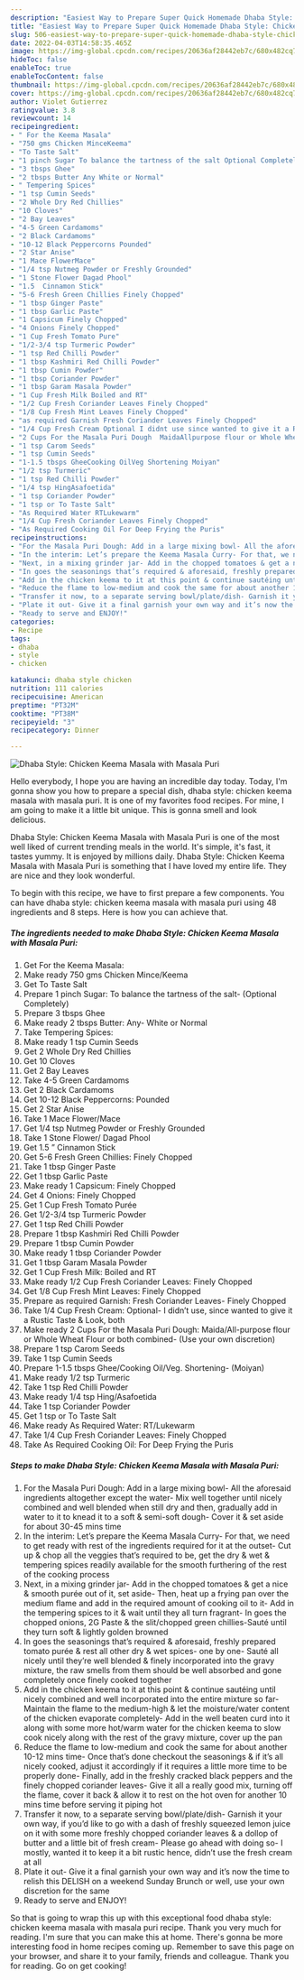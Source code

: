 ```yaml
---
description: "Easiest Way to Prepare Super Quick Homemade Dhaba Style: Chicken Keema Masala with Masala Puri"
title: "Easiest Way to Prepare Super Quick Homemade Dhaba Style: Chicken Keema Masala with Masala Puri"
slug: 506-easiest-way-to-prepare-super-quick-homemade-dhaba-style-chicken-keema-masala-with-masala-puri
date: 2022-04-03T14:58:35.465Z
image: https://img-global.cpcdn.com/recipes/20636af28442eb7c/680x482cq70/dhaba-style-chicken-keema-masala-with-masala-puri-recipe-main-photo.jpg
hideToc: false
enableToc: true
enableTocContent: false
thumbnail: https://img-global.cpcdn.com/recipes/20636af28442eb7c/680x482cq70/dhaba-style-chicken-keema-masala-with-masala-puri-recipe-main-photo.jpg
cover: https://img-global.cpcdn.com/recipes/20636af28442eb7c/680x482cq70/dhaba-style-chicken-keema-masala-with-masala-puri-recipe-main-photo.jpg
author: Violet Gutierrez
ratingvalue: 3.8
reviewcount: 14
recipeingredient:
- " For the Keema Masala"
- "750 gms Chicken MinceKeema"
- "To Taste Salt"
- "1 pinch Sugar To balance the tartness of the salt Optional Completely"
- "3 tbsps Ghee"
- "2 tbsps Butter Any White or Normal"
- " Tempering Spices"
- "1 tsp Cumin Seeds"
- "2 Whole Dry Red Chillies"
- "10 Cloves"
- "2 Bay Leaves"
- "4-5 Green Cardamoms"
- "2 Black Cardamoms"
- "10-12 Black Peppercorns Pounded"
- "2 Star Anise"
- "1 Mace FlowerMace"
- "1/4 tsp Nutmeg Powder or Freshly Grounded"
- "1 Stone Flower Dagad Phool"
- "1.5  Cinnamon Stick"
- "5-6 Fresh Green Chillies Finely Chopped"
- "1 tbsp Ginger Paste"
- "1 tbsp Garlic Paste"
- "1 Capsicum Finely Chopped"
- "4 Onions Finely Chopped"
- "1 Cup Fresh Tomato Pure"
- "1/2-3/4 tsp Turmeric Powder"
- "1 tsp Red Chilli Powder"
- "1 tbsp Kashmiri Red Chilli Powder"
- "1 tbsp Cumin Powder"
- "1 tbsp Coriander Powder"
- "1 tbsp Garam Masala Powder"
- "1 Cup Fresh Milk Boiled and RT"
- "1/2 Cup Fresh Coriander Leaves Finely Chopped"
- "1/8 Cup Fresh Mint Leaves Finely Chopped"
- "as required Garnish Fresh Coriander Leaves Finely Chopped"
- "1/4 Cup Fresh Cream Optional I didnt use since wanted to give it a Rustic Taste  Look both"
- "2 Cups For the Masala Puri Dough  MaidaAllpurpose flour or Whole Wheat Flour or both combined Use your own discretion"
- "1 tsp Carom Seeds"
- "1 tsp Cumin Seeds"
- "1-1.5 tbsps GheeCooking OilVeg Shortening Moiyan"
- "1/2 tsp Turmeric"
- "1 tsp Red Chilli Powder"
- "1/4 tsp HingAsafoetida"
- "1 tsp Coriander Powder"
- "1 tsp or To Taste Salt"
- "As Required Water RTLukewarm"
- "1/4 Cup Fresh Coriander Leaves Finely Chopped"
- "As Required Cooking Oil For Deep Frying the Puris"
recipeinstructions:
- "For the Masala Puri Dough: Add in a large mixing bowl- All the aforesaid ingredients altogether except the water-  Mix well together until nicely combined and well blended when still dry and then, gradually add in water to it to knead it to a soft & semi-soft dough- Cover it & set aside for about 30-45 mins time"
- "In the interim: Let’s prepare the Keema Masala Curry- For that, we need to get ready with rest of the ingredients required for it at the outset- Cut up & chop all the veggies that’s required to be, get the dry & wet & tempering spices readily available for the smooth furthering of the rest of the cooking process"
- "Next, in a mixing grinder jar- Add in the chopped tomatoes & get a nice & smooth purée out of it, set aside- Then, heat up a frying pan over the medium flame and add in the required amount of cooking oil to it- Add in the tempering spices to it & wait until they all turn fragrant- In goes the chopped onions, 2G Paste & the slit/chopped green chillies-Sauté until they turn soft & lightly golden browned"
- "In goes the seasonings that’s required & aforesaid, freshly prepared tomato purée & rest all other dry & wet spices- one by one- Sauté all nicely until they’re well blended & finely incorporated into the gravy mixture, the raw smells from them should be well absorbed and gone completely once finely cooked together"
- "Add in the chicken keema to it at this point & continue sautéing until nicely combined and well incorporated into the entire mixture so far- Maintain the flame to the medium-high & let the moisture/water content of the chicken evaporate completely- Add in the well beaten curd into it along with some more hot/warm water for the chicken keema to slow cook nicely along with the rest of the gravy mixture, cover up the pan"
- "Reduce the flame to low-medium and cook the same for about another 10-12 mins time- Once that’s done checkout the seasonings & if it’s all nicely cooked, adjust it accordingly if it requires a little more time to be properly done- Finally, add in the freshly cracked black peppers and the finely chopped coriander leaves- Give it all a really good mix, turning off the flame, cover it back & allow it to rest on the hot oven for another 10 mins time before serving it piping hot"
- "Transfer it now, to a separate serving bowl/plate/dish- Garnish it your own way, if you’d like to go with a dash of freshly squeezed lemon juice on it with some more freshly chopped coriander leaves & a dollop of butter and a little bit of fresh cream- Please go ahead with doing so- I mostly, wanted it to keep it a bit rustic hence, didn’t use the fresh cream at all"
- "Plate it out- Give it a final garnish your own way and it’s now the time to relish this DELISH on a weekend Sunday Brunch or well, use your own discretion for the same"
- "Ready to serve and ENJOY!"
categories:
- Recipe
tags:
- dhaba
- style
- chicken

katakunci: dhaba style chicken 
nutrition: 111 calories
recipecuisine: American
preptime: "PT32M"
cooktime: "PT38M"
recipeyield: "3"
recipecategory: Dinner

---
```



![Dhaba Style: Chicken Keema Masala with Masala Puri](https://img-global.cpcdn.com/recipes/20636af28442eb7c/680x482cq70/dhaba-style-chicken-keema-masala-with-masala-puri-recipe-main-photo.jpg)

Hello everybody, I hope you are having an incredible day today. Today, I'm gonna show you how to prepare a special dish, dhaba style: chicken keema masala with masala puri. It is one of my favorites food recipes. For mine, I am going to make it a little bit unique. This is gonna smell and look delicious.



Dhaba Style: Chicken Keema Masala with Masala Puri is one of the most well liked of current trending meals in the world. It's simple, it's fast, it tastes yummy. It is enjoyed by millions daily. Dhaba Style: Chicken Keema Masala with Masala Puri is something that I have loved my entire life. They are nice and they look wonderful.


To begin with this recipe, we have to first prepare a few components. You can have dhaba style: chicken keema masala with masala puri using 48 ingredients and 8 steps. Here is how you can achieve that.

<!--inarticleads1-->

##### The ingredients needed to make Dhaba Style: Chicken Keema Masala with Masala Puri:

1. Get  For the Keema Masala:
1. Make ready 750 gms Chicken Mince/Keema
1. Get To Taste Salt
1. Prepare 1 pinch Sugar: To balance the tartness of the salt- (Optional Completely)
1. Prepare 3 tbsps Ghee
1. Make ready 2 tbsps Butter: Any- White or Normal
1. Take  Tempering Spices:
1. Make ready 1 tsp Cumin Seeds
1. Get 2 Whole Dry Red Chillies
1. Get 10 Cloves
1. Get 2 Bay Leaves
1. Take 4-5 Green Cardamoms
1. Get 2 Black Cardamoms
1. Get 10-12 Black Peppercorns: Pounded
1. Get 2 Star Anise
1. Take 1 Mace Flower/Mace
1. Get 1/4 tsp Nutmeg Powder or Freshly Grounded
1. Take 1 Stone Flower/ Dagad Phool
1. Get 1.5 ” Cinnamon Stick
1. Get 5-6 Fresh Green Chillies: Finely Chopped
1. Take 1 tbsp Ginger Paste
1. Get 1 tbsp Garlic Paste
1. Make ready 1 Capsicum: Finely Chopped
1. Get 4 Onions: Finely Chopped
1. Get 1 Cup Fresh Tomato Purée
1. Get 1/2-3/4 tsp Turmeric Powder
1. Get 1 tsp Red Chilli Powder
1. Prepare 1 tbsp Kashmiri Red Chilli Powder
1. Prepare 1 tbsp Cumin Powder
1. Make ready 1 tbsp Coriander Powder
1. Get 1 tbsp Garam Masala Powder
1. Get 1 Cup Fresh Milk: Boiled and RT
1. Make ready 1/2 Cup Fresh Coriander Leaves: Finely Chopped
1. Get 1/8 Cup Fresh Mint Leaves: Finely Chopped
1. Prepare as required Garnish: Fresh Coriander Leaves- Finely Chopped
1. Take 1/4 Cup Fresh Cream: Optional- I didn’t use, since wanted to give it a Rustic Taste & Look, both
1. Make ready 2 Cups For the Masala Puri Dough:  Maida/All-purpose flour or Whole Wheat Flour or both combined- (Use your own discretion)
1. Prepare 1 tsp Carom Seeds
1. Take 1 tsp Cumin Seeds
1. Prepare 1-1.5 tbsps Ghee/Cooking Oil/Veg. Shortening- (Moiyan)
1. Make ready 1/2 tsp Turmeric
1. Take 1 tsp Red Chilli Powder
1. Make ready 1/4 tsp Hing/Asafoetida
1. Take 1 tsp Coriander Powder
1. Get 1 tsp or To Taste Salt
1. Make ready As Required Water: RT/Lukewarm
1. Take 1/4 Cup Fresh Coriander Leaves: Finely Chopped
1. Take As Required Cooking Oil: For Deep Frying the Puris




<!--inarticleads2-->

##### Steps to make Dhaba Style: Chicken Keema Masala with Masala Puri:

1. For the Masala Puri Dough: Add in a large mixing bowl- All the aforesaid ingredients altogether except the water-  Mix well together until nicely combined and well blended when still dry and then, gradually add in water to it to knead it to a soft & semi-soft dough- Cover it & set aside for about 30-45 mins time
1. In the interim: Let’s prepare the Keema Masala Curry- For that, we need to get ready with rest of the ingredients required for it at the outset- Cut up & chop all the veggies that’s required to be, get the dry & wet & tempering spices readily available for the smooth furthering of the rest of the cooking process
1. Next, in a mixing grinder jar- Add in the chopped tomatoes & get a nice & smooth purée out of it, set aside- Then, heat up a frying pan over the medium flame and add in the required amount of cooking oil to it- Add in the tempering spices to it & wait until they all turn fragrant- In goes the chopped onions, 2G Paste & the slit/chopped green chillies-Sauté until they turn soft & lightly golden browned
1. In goes the seasonings that’s required & aforesaid, freshly prepared tomato purée & rest all other dry & wet spices- one by one- Sauté all nicely until they’re well blended & finely incorporated into the gravy mixture, the raw smells from them should be well absorbed and gone completely once finely cooked together
1. Add in the chicken keema to it at this point & continue sautéing until nicely combined and well incorporated into the entire mixture so far- Maintain the flame to the medium-high & let the moisture/water content of the chicken evaporate completely- Add in the well beaten curd into it along with some more hot/warm water for the chicken keema to slow cook nicely along with the rest of the gravy mixture, cover up the pan
1. Reduce the flame to low-medium and cook the same for about another 10-12 mins time- Once that’s done checkout the seasonings & if it’s all nicely cooked, adjust it accordingly if it requires a little more time to be properly done- Finally, add in the freshly cracked black peppers and the finely chopped coriander leaves- Give it all a really good mix, turning off the flame, cover it back & allow it to rest on the hot oven for another 10 mins time before serving it piping hot
1. Transfer it now, to a separate serving bowl/plate/dish- Garnish it your own way, if you’d like to go with a dash of freshly squeezed lemon juice on it with some more freshly chopped coriander leaves & a dollop of butter and a little bit of fresh cream- Please go ahead with doing so- I mostly, wanted it to keep it a bit rustic hence, didn’t use the fresh cream at all
1. Plate it out- Give it a final garnish your own way and it’s now the time to relish this DELISH on a weekend Sunday Brunch or well, use your own discretion for the same
1. Ready to serve and ENJOY!



So that is going to wrap this up with this exceptional food dhaba style: chicken keema masala with masala puri recipe. Thank you very much for reading. I'm sure that you can make this at home. There's gonna be more interesting food in home recipes coming up. Remember to save this page on your browser, and share it to your family, friends and colleague. Thank you for reading. Go on get cooking!
